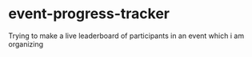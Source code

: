 # event-progress-tracker
Trying to make a live leaderboard of participants in an event which i am organizing
